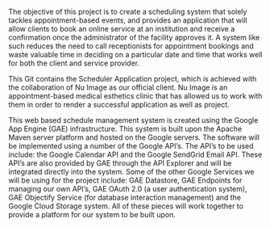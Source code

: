 The objective of this project is to create a scheduling system that solely tackles appointment-based events, and provides an application that will allow clients to book an online service at an institution and receive a confirmation once the administrator of the facility approves it. A system like such reduces the need to call receptionists for appointment bookings and waste valuable time in deciding on a particular date and time that works well for both the client and service provider.


This Git contains the Scheduler Application project, which is achieved with the collaboration of Nu Image as our official client. Nu Image is an appointment-based medical esthetics clinic that has allowed us to work with them in order to render a successful application as well as project.


This web based schedule management system is created using the Google App Engine (GAE) infrastructure. This system is built upon the Apache Maven server platform and hosted on the Google servers. The software will be implemented using a number of the Google API’s.  The API’s to be used include: the Google Calendar API and the Google SendGrid Email API. These API’s are also provided by GAE through the API Explorer and will be integrated directly into the system. Some of the other Google Services we will be using for the project include: GAE Datastore, GAE Endpoints for managing our own API’s, GAE OAuth 2.0 (a user authentication system), GAE Objectify Service (for database interaction management) and the Google Cloud Storage system. All of these pieces will work together to provide a platform for our system to be built upon.
